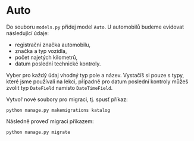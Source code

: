 # Auto

Do souboru `models.py` přidej model `Auto`. U automobilů budeme evidovat následující údaje:

- registrační značka automobilu,
- značka a typ vozidla,
- počet najetých kilometrů,
- datum poslední technické kontroly.

Vyber pro každý údaj vhodný typ pole a název. Vystačíš si pouze s typy, které jsme používali na lekci, případně pro datum poslední kontroly můžeš zvolit typ `DateField` namísto `DateTimeField`.

Vytvoř nové soubory pro migraci, tj. spusť příkaz:

```
python manage.py makemigrations katalog
```

Následně proveď migraci příkazem:

```
python manage.py migrate
```
